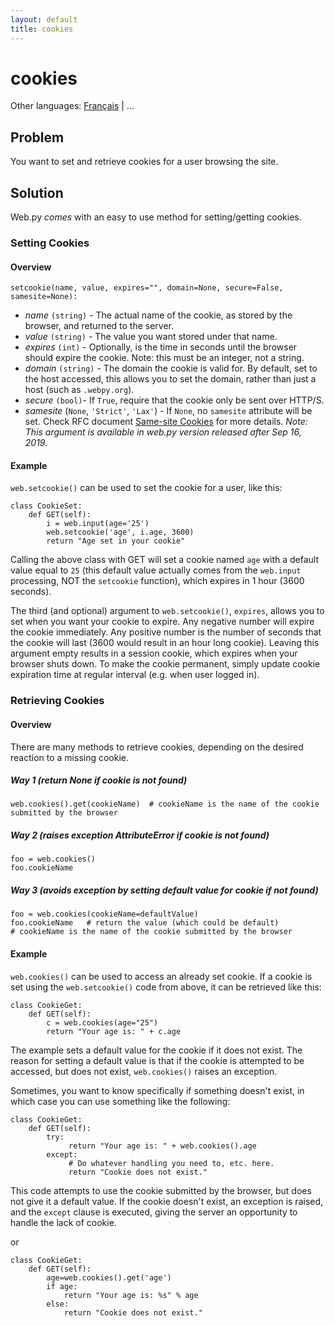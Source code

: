 ```yaml
---
layout: default
title: cookies
---
```


# cookies

Other languages: [Français](/../cookbook/cookies.fr) | ...

## Problem

You want to set and retrieve cookies for a user browsing the site.

## Solution

Web.py *comes* with an easy to use method for setting/getting cookies.

### Setting Cookies

#### Overview

```
setcookie(name, value, expires="", domain=None, secure=False, samesite=None):
```

* *name* `(string)` - The actual name of the cookie, as stored by the browser, and returned to the server.
* *value* `(string)` - The value you want stored under that name.
* *expires* `(int)` - Optionally, is the time in seconds until the browser should expire the cookie.  Note: this must be an integer, not a string.
* *domain* `(string)` - The domain the cookie is valid for. By default, set to the host accessed, this allows you to set the domain, rather than just a host (such as `.webpy.org`).
* *secure* `(bool)`- If `True`, require that the cookie only be sent over HTTP/S.
* *samesite* (`None`, `'Strict'`, `'Lax'`) - If `None`, no `samesite` attribute will be set. Check RFC document [Same-site Cookies](https://tools.ietf.org/html/draft-west-first-party-cookies-07) for more details. *Note: This argument is available in web.py version released after Sep 16, 2019.*

#### Example

`web.setcookie()` can be used to set the cookie for a user, like this:

```
class CookieSet:
    def GET(self):
        i = web.input(age='25')
        web.setcookie('age', i.age, 3600)
        return "Age set in your cookie"
```

Calling the above class with GET will set a cookie named `age` with a default value equal to `25` (this default value actually comes from the `web.input` processing, NOT the `setcookie` function), which expires in 1 hour (3600 seconds).

The third (and optional) argument to `web.setcookie()`, `expires`, allows you to set when you want your cookie to expire.  Any negative number will expire the cookie immediately.  Any positive number is the number of seconds that the cookie will last (3600 would result in an hour long cookie).  Leaving this argument empty results in a session cookie, which expires when your browser shuts down.  To make the cookie permanent, simply update cookie expiration time at regular interval (e.g. when user logged in).

### Retrieving Cookies

#### Overview

There are many methods to retrieve cookies, depending on the desired reaction to a missing cookie.

##### Way 1 (return None if cookie is not found)

```
web.cookies().get(cookieName)  # cookieName is the name of the cookie submitted by the browser
```

##### Way 2 (raises exception AttributeError if cookie is not found)

```
foo = web.cookies()
foo.cookieName
```

##### Way 3 (avoids exception by setting default value for cookie if not found)

```
foo = web.cookies(cookieName=defaultValue)
foo.cookieName   # return the value (which could be default)
# cookieName is the name of the cookie submitted by the browser
```

#### Example

`web.cookies()` can be used to access an already set cookie. If a cookie is set using the `web.setcookie()` code from above, it can be retrieved like this:

```
class CookieGet:
    def GET(self):
        c = web.cookies(age="25")
        return "Your age is: " + c.age
```

The example sets a default value for the cookie if it does not exist. The reason for setting a default value is that if the cookie is attempted to be accessed, but does not exist, `web.cookies()` raises an exception.

Sometimes, you want to know specifically if something doesn't exist, in which case you can use something like the following:

```
class CookieGet:
    def GET(self):
        try:
             return "Your age is: " + web.cookies().age
        except:
             # Do whatever handling you need to, etc. here.
             return "Cookie does not exist."
```

This code attempts to use the cookie submitted by the browser, but does not give it a default value.  If the cookie doesn't exist, an exception is raised, and the `except` clause is executed, giving the server an opportunity to handle the lack of cookie.

or

```
class CookieGet:
    def GET(self):
        age=web.cookies().get('age')
        if age:
            return "Your age is: %s" % age
        else:
            return "Cookie does not exist."
```
